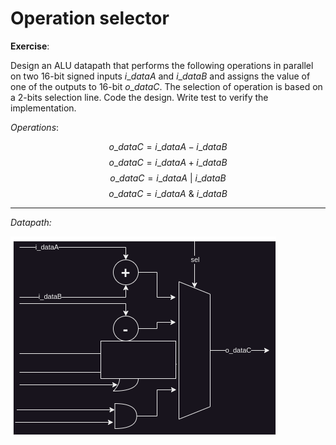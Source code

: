 # Operation selector

**Exercise**:

Design an ALU datapath that performs the following operations in parallel on two 16-bit signed inputs $i\_dataA$ and $i\_dataB$ and assigns the value of one of the outputs to 16-bit $o\_dataC$. The selection of operation is based on a 2-bits selection line. Code the design. Write test to verify the implementation.

*Operations*:

$$o\_dataC = i\_dataA - i\_dataB$$
$$o\_dataC = i\_dataA + i\_dataB$$
$$o\_dataC = i\_dataA\ |\ i\_dataB$$
$$o\_dataC = i\_dataA \ \&\ i\_dataB$$

----------------------------------
*Datapath:*

<img src=doc/rtl.png> 
